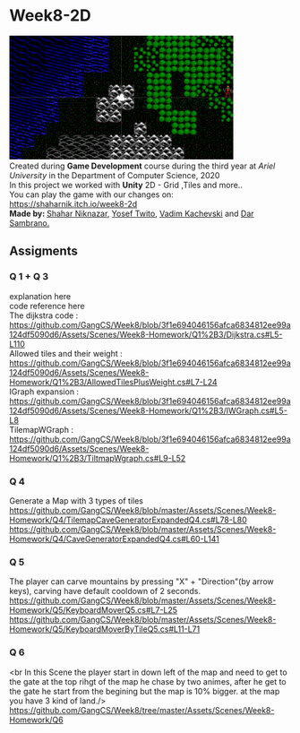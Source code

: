 # Week8-2D
<img src="https://github.com/GangCS/Week8/blob/master/ImagesForReadme/game2d.png" width="400"> <br />
Created during <strong>Game Development</strong> course during the third year at <em>Ariel University</em> in the Department of Computer Science, 2020 <br /> 
In this project we worked with <strong>Unity</strong> 2D - Grid ,Tiles and more.. <br />
You can play the game with our changes on: <a href="https://shaharnik.itch.io/brickbreaker">https://shaharnik.itch.io/week8-2d</a> <br />
<strong>Made by: </strong> <a href="https://github.com/ShaharNik">Shahar Niknazar</a>, <a href="https://github.com/YosefTwito">Yosef Twito</a>, <a href="https://github.com/VadimKachevski">Vadim Kachevski</a> and <a href="https://github.com/darsam44">Dar Sambrano.</a></p>
## Assigments
### Q 1 + Q 3
explanation here <br />
code reference here <br />
The dijkstra code :<br /> https://github.com/GangCS/Week8/blob/3f1e694046156afca6834812ee99a124df5090d6/Assets/Scenes/Week8-Homework/Q1%2B3/Dijkstra.cs#L5-L110 <br />
Allowed tiles and their weight :<br /> https://github.com/GangCS/Week8/blob/3f1e694046156afca6834812ee99a124df5090d6/Assets/Scenes/Week8-Homework/Q1%2B3/AllowedTilesPlusWeight.cs#L7-L24 <br />
IGraph expansion :<br /> https://github.com/GangCS/Week8/blob/3f1e694046156afca6834812ee99a124df5090d6/Assets/Scenes/Week8-Homework/Q1%2B3/IWGraph.cs#L5-L8 <br />
TilemapWGraph :<br /> https://github.com/GangCS/Week8/blob/3f1e694046156afca6834812ee99a124df5090d6/Assets/Scenes/Week8-Homework/Q1%2B3/TiltmapWgraph.cs#L9-L52 <br />
### Q 4
Generate a Map with 3 types of tiles <br />
https://github.com/GangCS/Week8/blob/master/Assets/Scenes/Week8-Homework/Q4/TilemapCaveGeneratorExpandedQ4.cs#L78-L80
https://github.com/GangCS/Week8/blob/master/Assets/Scenes/Week8-Homework/Q4/CaveGeneratorExpandedQ4.cs#L60-L141
### Q 5
The player can carve mountains by pressing "X" + "Direction"(by arrow keys), carving have default cooldown of 2 seconds.<br /> 
https://github.com/GangCS/Week8/blob/master/Assets/Scenes/Week8-Homework/Q5/KeyboardMoverQ5.cs#L7-L25
https://github.com/GangCS/Week8/blob/master/Assets/Scenes/Week8-Homework/Q5/KeyboardMoverByTileQ5.cs#L11-L71
### Q 6
<br In this Scene the player start in down left of the map and need to get to the gate at the top rihgt of the map he chase by two animes, after he get to the gate he start from the begining but the map is 10% bigger. 
at the map you have 3 kind of land./>
https://github.com/GangCS/Week8/tree/master/Assets/Scenes/Week8-Homework/Q6





